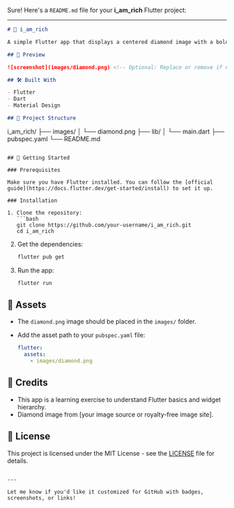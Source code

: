 Sure! Here's a `README.md` file for your **i_am_rich** Flutter project:

---

```markdown
# 💎 i_am_rich

A simple Flutter app that displays a centered diamond image with a bold message: **"I am rich"**. Inspired by the classic app concept to symbolize wealth, confidence, and learning.

## 📱 Preview

![screenshot](images/diamond.png) <!-- Optional: Replace or remove if not using -->

## 🛠️ Built With

- Flutter
- Dart
- Material Design

## 📂 Project Structure

```
i_am_rich/
├── images/
│   └── diamond.png
├── lib/
│   └── main.dart
├── pubspec.yaml
└── README.md
```

## 🚀 Getting Started

### Prerequisites

Make sure you have Flutter installed. You can follow the [official guide](https://docs.flutter.dev/get-started/install) to set it up.

### Installation

1. Clone the repository:
   ```bash
   git clone https://github.com/your-username/i_am_rich.git
   cd i_am_rich
   ```

2. Get the dependencies:
   ```bash
   flutter pub get
   ```

3. Run the app:
   ```bash
   flutter run
   ```

## 📸 Assets

- The `diamond.png` image should be placed in the `images/` folder.
- Add the asset path to your `pubspec.yaml` file:
  
  ```yaml
  flutter:
    assets:
      - images/diamond.png
  ```

## 🙌 Credits

- This app is a learning exercise to understand Flutter basics and widget hierarchy.
- Diamond image from [your image source or royalty-free image site].

## 📄 License

This project is licensed under the MIT License - see the [LICENSE](LICENSE) file for details.
```

---

Let me know if you'd like it customized for GitHub with badges, screenshots, or links!